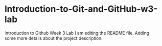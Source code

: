 # Introduction-to-Git-and-GitHub-w3-lab
Introduction to Github Week 3 Lab
I am editing the README file. Adding some more details about the project description.

